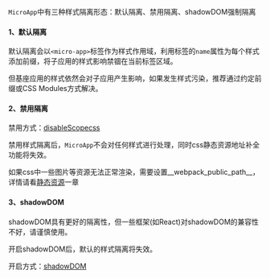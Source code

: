 `MicroApp`中有三种样式隔离形态：默认隔离、禁用隔离、shadowDOM强制隔离

#### 1、默认隔离
默认隔离会以`<micro-app>`标签作为样式作用域，利用标签的`name`属性为每个样式添加前缀，将子应用的样式影响禁锢在当前标签区域。

但基座应用的样式依然会对子应用产生影响，如果发生样式污染，推荐通过约定前缀或CSS Modules方式解决。

#### 2、禁用隔离
禁用方式：[disableScopecss](/zh-cn/configure?id=disablescopecss)

禁用样式隔离后，`MicroApp`不会对任何样式进行处理，同时css静态资源地址补全功能将失效。

如果css中一些图片等资源无法正常渲染，需要设置__webpack_public_path__，详情请看[静态资源](/zh-cn/static-source)一章

#### 3、shadowDOM
shadowDOM具有更好的隔离性，但一些框架(如React)对shadowDOM的兼容性不好，请谨慎使用。

开启shadowDOM后，默认的样式隔离将失效。

开启方式：[shadowDOM](/zh-cn/configure?id=shadowdom)
